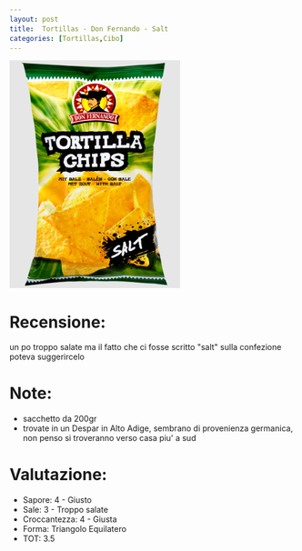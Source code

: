 ```yaml
---
layout: post
title:  Tortillas - Don Fernando - Salt
categories: [Tortillas,Cibo]
---
```


<img src="../images/tortillas/don-fernando.png"  width="300">

# Recensione:

un po troppo salate ma il fatto che ci fosse scritto "salt" sulla confezione poteva suggerircelo

# Note:

- sacchetto da 200gr
- trovate in un Despar in Alto Adige, sembrano di provenienza germanica, non penso si troveranno verso casa piu' a sud

# Valutazione:

- Sapore: 4 - Giusto
- Sale: 3 - Troppo salate
- Croccantezza: 4 - Giusta
- Forma: Triangolo Equilatero
- TOT: 3.5
